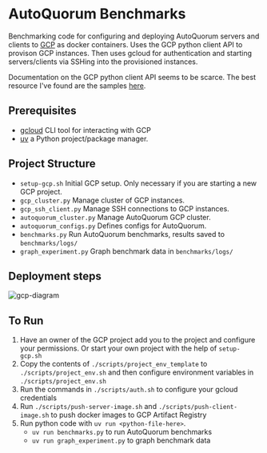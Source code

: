 # AutoQuorum Benchmarks
Benchmarking code for configuring and deploying AutoQuorum servers and clients to [GCP](https://cloud.google.com) as docker containers. Uses the GCP python client API to provison GCP instances. Then uses gcloud for authentication and starting servers/clients via SSHing into the provisioned instances.

Documentation on the GCP python client API seems to be scarce. The best resource I've found are the samples [here](https://github.com/GoogleCloudPlatform/python-docs-samples/tree/main/compute).
## Prerequisites
 - [gcloud](https://cloud.google.com/sdk/gcloud) CLI tool for interacting with GCP
 - [uv](https://docs.astral.sh/uv/) a Python project/package manager.
## Project Structure
 - `setup-gcp.sh` Initial GCP setup. Only necessary if you are starting a new GCP project.
 - `gcp_cluster.py` Manage cluster of GCP instances.
 - `gcp_ssh_client.py` Manage SSH connections to GCP instances.
 - `autoquorum_cluster.py` Manage AutoQuorum GCP cluster.
 - `autoquorum_configs.py` Defines configs for AutoQuorum.
 - `benchmarks.py` Run AutoQuorum benchmarks, results saved to `benchmarks/logs/`
 - `graph_experiment.py` Graph benchmark data in `benchmarks/logs/`
## Deployment steps
![gcp-diagram](https://github.com/user-attachments/assets/7dcea25f-f2f5-44a9-a15e-7c18a7e5f517)

## To Run
 1. Have an owner of the GCP project add you to the project and configure your permissions. Or start your own project with the help of `setup-gcp.sh`
 2. Copy the contents of `./scripts/project_env_template` to `./scripts/project_env.sh` and then configure environment variables in `./scripts/project_env.sh`
 3. Run the commands in `./scripts/auth.sh` to configure your gcloud credentials
 4. Run `./scripts/push-server-image.sh` and `./scripts/push-client-image.sh` to push docker images to GCP Artifact Registry
 5. Run python code with `uv run <python-file-here>`.
     - `uv run benchmarks.py` to run AutoQuorum benchmarks
     - `uv run graph_experiment.py` to graph benchmark data

